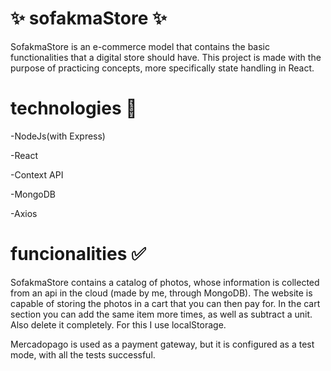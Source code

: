 # ✨ sofakmaStore ✨

SofakmaStore is an e-commerce model that contains the basic functionalities that a digital store should have. This project is made with the purpose of practicing concepts,
more specifically state handling in React.


# technologies 📃

-NodeJs(with Express)

-React

-Context API


-MongoDB

-Axios


# funcionalities ✅

SofakmaStore contains a catalog of photos, whose information is collected from an api in the cloud (made by me, through MongoDB). The website is capable of storing the photos in a cart that you can then pay for. In the cart section you can add the same item more times, as well as subtract a unit. Also delete it completely. For this I use localStorage.

Mercadopago is used as a payment gateway, but it is configured as a test mode, with all the tests successful.
